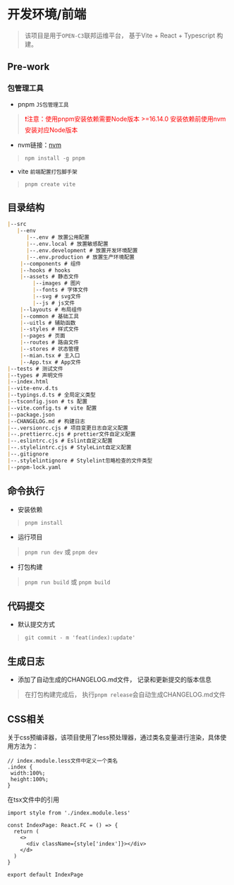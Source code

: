 # 开发环境/前端

> 该项目是用于`OPEN-C3`联邦运维平台， 基于Vite + React + Typescript 构建。

## Pre-work

### 包管理工具

- pnpm `JS包管理工具`

> <span style="color:red">❗️注意：使用pnpm安装依赖需要Node版本 >=16.14.0 安装依赖前使用nvm安装对应Node版本</span>

- nvm链接：[nvm](https://nvm.uihtm.com/)

> `npm install -g pnpm`

- vite `前端配置打包脚手架`

> `pnpm create vite`

## 目录结构

```markdown
|--src
   |--env
      |--.env # 放置公用配置
      |--.env.local # 放置敏感配置
      |--.env.development # 放置开发环境配置
      |--.env.production # 放置生产环境配置
    |--components # 组件
    |--hooks # hooks
    |--assets # 静态文件
        |--images # 图片
        |--fonts # 字体文件
        |--svg # svg文件
        |--js # js文件
    |--layouts # 布局组件
    |--common # 基础工具
    |--uitls # 辅助函数
    |--styles # 样式文件
    |--pages # 页面
    |--routes # 路由文件
    |--stores # 状态管理
    |--mian.tsx # 主入口
    |--App.tsx # App文件
|--tests # 测试文件
|--types # 声明文件
|--index.html
|--vite-env.d.ts
|--typings.d.ts # 全局定义类型
|--tsconfig.json # ts 配置
|--vite.config.ts # vite 配置
|--package.json
|--CHANGELOG.md # 构建日志
|--.versionrc.cjs # 项目变更日志自定义配置
|--.prettierrc.cjs # prettier文件自定义配置
|--.eslintrc.cjs # Eslint自定义配置
|--.stylelintrc.cjs # StyleLint自定义配置
|--.gitignore
|--.stylelintignore # Stylelint忽略检查的文件类型
|--pnpm-lock.yaml
```

## 命令执行

- 安装依赖

> `pnpm install`

- 运行项目

> `pnpm run dev` 或 `pnpm dev`

- 打包构建

> `pnpm run build` 或 `pnpm build`

## 代码提交

- 默认提交方式

> `git commit - m 'feat(index):update'`

## 生成日志

- 添加了自动生成的CHANGELOG.md文件， 记录和更新提交的版本信息

> 在打包构建完成后， 执行`pnpm release`会自动生成CHANGELOG.md文件

## CSS相关

关于css预编译器，该项目使用了less预处理器，通过类名变量进行渲染，具体使用方法为：

```less
// index.module.less文件中定义一个类名
.index {
 width:100%;
 height:100%;
}
```

在tsx文件中的引用

```tsx
import style from './index.module.less'

const IndexPage: React.FC = () => {
  return (
    <>
      <div className={style['index']}></div>
    </d>
  )
}

export default IndexPage
```
